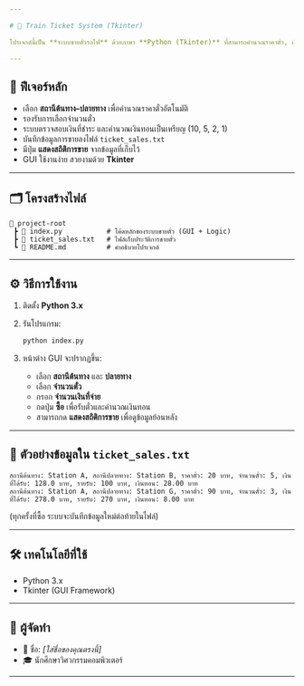 ```yaml
---

# 🚉 Train Ticket System (Tkinter)

โปรเจกต์นี้เป็น **ระบบขายตั๋วรถไฟ** ด้วยภาษา **Python (Tkinter)** ที่สามารถคำนวณราคาตั๋ว, เงินทอน, และบันทึกข้อมูลการขายลงไฟล์ `.txt`

---
```


## 📌 ฟีเจอร์หลัก

* เลือก **สถานีต้นทาง–ปลายทาง** เพื่อคำนวณราคาตั๋วอัตโนมัติ
* รองรับการเลือกจำนวนตั๋ว
* ระบบตรวจสอบเงินที่ชำระ และคำนวณเงินทอนเป็นเหรียญ (10, 5, 2, 1)
* บันทึกข้อมูลการขายลงไฟล์ `ticket_sales.txt`
* มีปุ่ม **แสดงสถิติการขาย** จากข้อมูลที่เก็บไว้
* GUI ใช้งานง่าย สวยงามด้วย **Tkinter**

---

## 🗂️ โครงสร้างไฟล์

```
📂 project-root
 ┣ 📜 index.py           # โค้ดหลักของระบบขายตั๋ว (GUI + Logic)
 ┣ 📜 ticket_sales.txt   # ไฟล์เก็บประวัติการขายตั๋ว
 ┗ 📜 README.md          # คำอธิบายโปรเจกต์
```

---

## ⚙️ วิธีการใช้งาน

1. ติดตั้ง **Python 3.x**
2. รันโปรแกรม:

   ```bash
   python index.py
   ```
3. หน้าต่าง GUI จะปรากฏขึ้น:

   * เลือก **สถานีต้นทาง** และ **ปลายทาง**
   * เลือก **จำนวนตั๋ว**
   * กรอก **จำนวนเงินที่จ่าย**
   * กดปุ่ม **ซื้อ** เพื่อรับตั๋วและคำนวณเงินทอน
   * สามารถกด **แสดงสถิติการขาย** เพื่อดูข้อมูลย้อนหลัง

---

## 📝 ตัวอย่างข้อมูลใน `ticket_sales.txt`

```text
สถานีต้นทาง: Station A, สถานีปลายทาง: Station B, ราคาตั๋ว: 20 บาท, จำนวนตั๋ว: 5, เงินที่ได้รับ: 128.0 บาท, รายรับ: 100 บาท, เงินทอน: 28.00 บาท
สถานีต้นทาง: Station A, สถานีปลายทาง: Station G, ราคาตั๋ว: 90 บาท, จำนวนตั๋ว: 3, เงินที่ได้รับ: 278.0 บาท, รายรับ: 270 บาท, เงินทอน: 8.00 บาท
```

(ทุกครั้งที่ซื้อ ระบบจะบันทึกข้อมูลใหม่ต่อท้ายในไฟล์)

---

## 🛠️ เทคโนโลยีที่ใช้

* Python 3.x
* Tkinter (GUI Framework)

---

## 📖 ผู้จัดทำ

* 👤 ชื่อ: *\[ใส่ชื่อของคุณตรงนี้]*
* 🎓 นักศึกษาวิศวกรรมคอมพิวเตอร์

---

